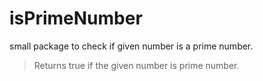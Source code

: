 # isPrimeNumber
small package to check if given number is a prime number.

> Returns true if the given number is prime number.
